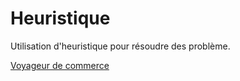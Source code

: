 # Heuristique

Utilisation d'heuristique pour résoudre des problème.

[Voyageur de commerce](VoyageurDeCommerce/)
